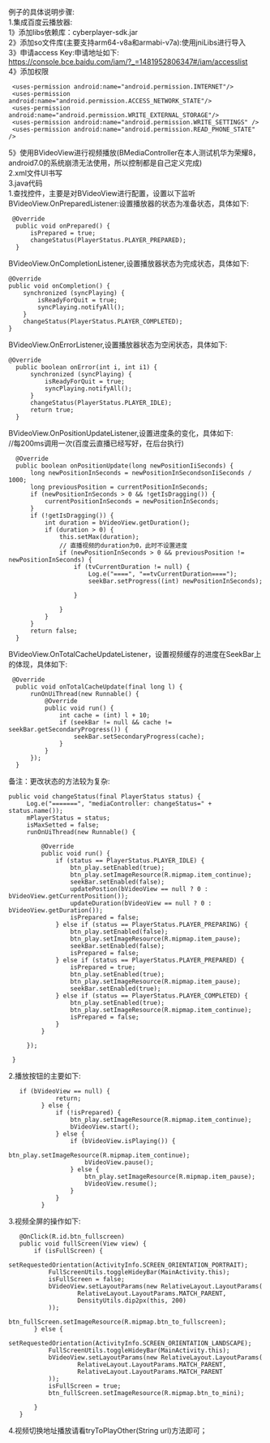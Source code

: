 例子的具体说明步骤:  
1.集成百度云播放器:  
  1》添加libs依赖库：cyberplayer-sdk.jar  
  2》添加so文件库(主要支持arm64-v8a和armabi-v7a):使用jniLibs进行导入  
  3》申请access Key:申请地址如下:  
 https://console.bce.baidu.com/iam/?_=1481952806347#/iam/accesslist  
  4》添加权限  
  
     <uses-permission android:name="android.permission.INTERNET"/>  
     <uses-permission android:name="android.permission.ACCESS_NETWORK_STATE"/>  
     <uses-permission android:name="android.permission.WRITE_EXTERNAL_STORAGE"/>  
     <uses-permission android:name="android.permission.WRITE_SETTINGS" />  
     <uses-permission android:name="android.permission.READ_PHONE_STATE" />  
   5》使用BVideoView进行视频播放(BMediaController在本人测试机华为荣耀8，android7.0的系统崩溃无法使用，所以控制都是自己定义完成)  
2.xml文件UI书写  
3.java代码  
  1.查找控件，主要是对BVideoView进行配置，设置以下监听     
     BVideoView.OnPreparedListener:设置播放器的状态为准备状态，具体如下:  
    
     @Override   
      public void onPrepared() {  
          isPrepared = true;    
          changeStatus(PlayerStatus.PLAYER_PREPARED);  
      }  
  BVideoView.OnCompletionListener,设置播放器状态为完成状态，具体如下:  
    
    @Override  
    public void onCompletion() {  
        synchronized (syncPlaying) {  
            isReadyForQuit = true;  
            syncPlaying.notifyAll();  
        }  
        changeStatus(PlayerStatus.PLAYER_COMPLETED);  
    }  
  BVideoView.OnErrorListener,设置播放器状态为空闲状态，具体如下:  
    
    @Override  
      public boolean onError(int i, int i1) {  
          synchronized (syncPlaying) {  
              isReadyForQuit = true;  
              syncPlaying.notifyAll();  
          }  
          changeStatus(PlayerStatus.PLAYER_IDLE);  
          return true;  
      }  
  BVideoView.OnPositionUpdateListener,设置进度条的变化，具体如下:    
   //每200ms调用一次(百度云直播已经写好，在后台执行)
      
      @Override  
      public boolean onPositionUpdate(long newPositionIiSeconds) { 
          long newPositionInSeconds = newPositionInSecondsonIiSeconds / 1000;
          long previousPosition = currentPositionInSeconds;
          if (newPositionInSeconds > 0 && !getIsDragging()) {
              currentPositionInSeconds = newPositionInSeconds;
          }
          if (!getIsDragging()) {
              int duration = bVideoView.getDuration();
              if (duration > 0) {
                  this.setMax(duration);
                  // 直播视频的duration为0，此时不设置进度
                  if (newPositionInSeconds > 0 && previousPosition != newPositionInSeconds) {
                      if (tvCurrentDuration != null) {
                          Log.e("====", "==tvCurrentDuration====");
                          seekBar.setProgress((int) newPositionInSeconds);

                      }

                  }
              }
          }
          return false;
      }

  BVideoView.OnTotalCacheUpdateListener，设置视频缓存的进度在SeekBar上的体现，具体如下:      
     
     @Override  
      public void onTotalCacheUpdate(final long l) {
          runOnUiThread(new Runnable() {
              @Override
              public void run() {
                  int cache = (int) l + 10;
                  if (seekBar != null && cache != seekBar.getSecondaryProgress()) {
                      seekBar.setSecondaryProgress(cache);
                  }
              }
          });
      }
 备注：更改状态的方法较为复杂:  
  
    public void changeStatus(final PlayerStatus status) {
         Log.e("=======", "mediaController: changeStatus=" + status.name());
         mPlayerStatus = status;
         isMaxSetted = false;
         runOnUiThread(new Runnable() {

             @Override
             public void run() {
                 if (status == PlayerStatus.PLAYER_IDLE) {
                     btn_play.setEnabled(true);
                     btn_play.setImageResource(R.mipmap.item_continue);
                     seekBar.setEnabled(false);
                     updatePostion(bVideoView == null ? 0 : bVideoView.getCurrentPosition());
                     updateDuration(bVideoView == null ? 0 : bVideoView.getDuration());
                     isPrepared = false;
                 } else if (status == PlayerStatus.PLAYER_PREPARING) {
                     btn_play.setEnabled(false);
                     btn_play.setImageResource(R.mipmap.item_pause);
                     seekBar.setEnabled(false);
                     isPrepared = false;
                 } else if (status == PlayerStatus.PLAYER_PREPARED) {
                     isPrepared = true;
                     btn_play.setEnabled(true);
                     btn_play.setImageResource(R.mipmap.item_pause);
                     seekBar.setEnabled(true);
                 } else if (status == PlayerStatus.PLAYER_COMPLETED) {
                     btn_play.setEnabled(true);
                     btn_play.setImageResource(R.mipmap.item_continue);
                     isPrepared = false;
                 }
             }

         });

     }
   2.播放按钮的主要如下:  
     
       if (bVideoView == null) {
                 return;
             } else {
                 if (!isPrepared) {
                     btn_play.setImageResource(R.mipmap.item_continue);
                     bVideoView.start();
                 } else {
                     if (bVideoView.isPlaying()) {
                         btn_play.setImageResource(R.mipmap.item_continue);
                         bVideoView.pause();
                     } else {
                         btn_play.setImageResource(R.mipmap.item_pause);
                         bVideoView.resume();
                     }
                 }
             }

   3.视频全屏的操作如下:  
     
       @OnClick(R.id.btn_fullscreen)
       public void fullScreen(View view) {
           if (isFullScreen) {
               setRequestedOrientation(ActivityInfo.SCREEN_ORIENTATION_PORTRAIT);
               FullScreenUtils.toggleHideyBar(MainActivity.this);
               isFullScreen = false;
               bVideoView.setLayoutParams(new RelativeLayout.LayoutParams(
                       RelativeLayout.LayoutParams.MATCH_PARENT,
                       DensityUtils.dip2px(this, 200)
               ));
               btn_fullScreen.setImageResource(R.mipmap.btn_to_fullscreen);
           } else {
               setRequestedOrientation(ActivityInfo.SCREEN_ORIENTATION_LANDSCAPE);
               FullScreenUtils.toggleHideyBar(MainActivity.this);
               bVideoView.setLayoutParams(new RelativeLayout.LayoutParams(
                       RelativeLayout.LayoutParams.MATCH_PARENT,
                       RelativeLayout.LayoutParams.MATCH_PARENT
               ));
               isFullScreen = true;
               btn_fullScreen.setImageResource(R.mipmap.btn_to_mini);

           }
       }

   4.视频切换地址播放请看tryToPlayOther(String url)方法即可；
